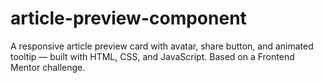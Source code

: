 # article-preview-component
A responsive article preview card with avatar, share button, and animated tooltip — built with HTML, CSS, and JavaScript. Based on a Frontend Mentor challenge.
